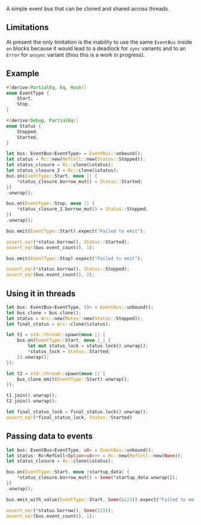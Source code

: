 A simple event bus that can be cloned and shared across threads.

## Limitations

At present the only limitation is the inability to use the same `EventBus` inside
`on` blocks because it would lead to a deadlock for `sync` variants and to an `Error`
for `unsync` variant (thou this is a work in progress).

## Example

```rust
#[derive(PartialEq, Eq, Hash)]
enum EventType {
    Start,
    Stop,
}

#[derive(Debug, PartialEq)]
enum Status {
    Stopped,
    Started,
}

let bus: EventBus<EventType> = EventBus::unbound();
let status = Rc::new(RefCell::new(Status::Stopped));
let status_closure = Rc::clone(&status);
let status_closure_2 = Rc::clone(&status);
bus.on(EventType::Start, move || {
    *status_closure.borrow_mut() = Status::Started;
})
.unwrap();

bus.on(EventType::Stop, move || {
    *status_closure_2.borrow_mut() = Status::Stopped;
})
.unwrap();

bus.emit(EventType::Start).expect("Failed to emit");

assert_eq!(*status.borrow(), Status::Started);
assert_eq!(bus.event_count(), 1);

bus.emit(EventType::Stop).expect("Failed to emit");

assert_eq!(*status.borrow(), Status::Stopped);
assert_eq!(bus.event_count(), 2);
```

## Using it in threads

```rust
let bus: EventBus<EventType, ()> = EventBus::unbound();
let bus_clone = bus.clone();
let status = Arc::new(Mutex::new(Status::Stopped));
let final_status = Arc::clone(&status);

let t1 = std::thread::spawn(move || {
    bus.on(EventType::Start, move |_| {
        let mut status_lock = status.lock().unwrap();
        *status_lock = Status::Started;
    }).unwrap();
});

let t2 = std::thread::spawn(move || {
    bus_clone.emit(EventType::Start).unwrap();
});

t1.join().unwrap();
t2.join().unwrap();

let final_status_lock = final_status.lock().unwrap();
assert_eq!(*final_status_lock, Status::Started)
```

## Passing data to events

```rust
let bus: EventBus<EventType, u8> = EventBus::unbound();
let status: Rc<RefCell<Option<u8>>> = Rc::new(RefCell::new(None));
let status_closure = Rc::clone(&status);

bus.on(EventType::Start, move |startup_data| {
    *status_closure.borrow_mut() = Some(*startup_data.unwrap());
})
.unwrap();

bus.emit_with_value(EventType::Start, Some(&123)).expect("Failed to emit");

assert_eq!(*status.borrow(), Some(123));
assert_eq!(bus.event_count(), 1);
```
